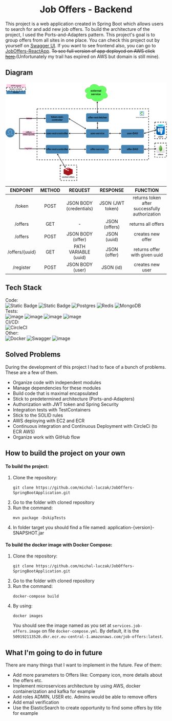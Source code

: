 <h1 align="center">Job Offers - Backend
</h1>

This project is a web application created in Spring Boot
which allows users to search for and add new job offers. 
To build the architecture of the project, I used the Ports-and-Adapters pattern.
This project's goal is to group offers from all sites in one place. 
You can check this project out by yourself 
on [Swagger UI](https://michal-luczak.pl/job-offers/api/swagger-ui/index.html).
If you want to see frontend also, you can 
go to [JobOffers-ReactApp](https://github.com/michal-luczak/JobOffers-ReactApp).
~~To see full version of app deployed on AWS click [here](https://michal-luczak.pl/job-offers).~~(Unfortunately my trail has expired on AWS but domain is still mine).
## Diagram
<img src="diagram.png">

|       ENDPOINT        | METHOD  |         REQUEST          |       RESPONSE       |                    FUNCTION                     |
|:---------------------:|:-------:|:------------------------:|:--------------------:|:-----------------------------------------------:|
|         /token        |  POST   |  JSON BODY (credentials) |   JSON (JWT token)   | returns token after successfully authorization  |
|        /offers        |  GET    |            -             |    JSON (offers)     |                returns all offers               |
|        /offers        |  POST   |    JSON BODY (offer)     |      JSON (uuid)     |                creates new offer                |
|     /offers/{uuid}    |  GET    |   PATH VARIABLE (uuid)   |     JSON (offer)     |          returns offer with given uuid          |
|       /register       |  POST   |     JSON BODY (user)     |      JSON (id)       |                 creates new user                |

## Tech Stack
Code: <br>
![Static Badge](https://img.shields.io/badge/java_17-orange?style=for-the-badge&logo=openjdk&logoColor=white)
![Static Badge](https://img.shields.io/badge/Spring_Boot_3-6DB33F?style=for-the-badge&logo=spring&logoColor=white)
![Postgres](https://img.shields.io/badge/postgres-%23316192.svg?style=for-the-badge&logo=postgresql&logoColor=white)
![Redis](https://img.shields.io/badge/redis-%23DD0031.svg?style=for-the-badge&logo=redis&logoColor=white)
![MongoDB](https://img.shields.io/badge/MongoDB-%234ea94b.svg?style=for-the-badge&logo=mongodb&logoColor=white)
<br>
Tests: <br>
![image](https://img.shields.io/badge/Junit5-25A162?style=for-the-badge&logo=junit5&logoColor=white)
![image](https://img.shields.io/badge/Mockito-78A641?style=for-the-badge)
![image](https://img.shields.io/badge/Testcontainers-9B489A?style=for-the-badge)
![image](https://img.shields.io/badge/WireMock-ac4642?style=for-the-badge) 
<br>
CI/CD: <br>
![CircleCI](https://img.shields.io/badge/circle%20ci-%23161616.svg?style=for-the-badge&logo=circleci&logoColor=white)
<br>
Other: <br>
![Docker](https://img.shields.io/badge/docker-%230db7ed.svg?style=for-the-badge&logo=docker&logoColor=white)
![Swagger](https://img.shields.io/badge/-Swagger-%23Clojure?style=for-the-badge&logo=swagger&logoColor=white)
![image](https://img.shields.io/badge/maven-C71A36?style=for-the-badge&logo=apachemaven&logoColor=white)

## Solved Problems
During the development of this project I had to face of a bunch of problems. These are a few of them.
<ul>
    <li>Organize code with independent modules</li>
    <li>Manage dependencies for these modules</li>
    <li>Build code that is maximal encapsulated</li>
    <li>Stick to predetermined architecture (Ports-and-Adapters)</li>
    <li>Authorization with JWT token and Spring Security</li>
    <li>Integration tests with TestContainers</li>
    <li>Stick to the SOLID rules</li>
    <li>AWS deploying with EC2 and ECR</li>
    <li>Continuous integration and Continuous Deployment with CircleCi (to ECR AWS)</li>
    <li>Organize work with GitHub flow</li>
</ul>

## How to build the project on your own
#### To build the project:
<ol>
<li>Clone the repository:</li>

```
git clone https://github.com/michal-luczak/JobOffers-SpringBootApplication.git
```
<li>Go to the folder with cloned repository</li> 
<li>Run the command:</li>

```
mvn package -DskipTests
```
<li>In folder target you should find a file named: application-{version}-SNAPSHOT.jar</li>
</ol>

#### To build the docker image with Docker Compose:
<ol>
<li>Clone the repository:</li>

```
git clone https://github.com/michal-luczak/JobOffers-SpringBootApplication.git
```
<li>Go to the folder with cloned repository</li> 
<li>Run the command:</li>

```
docker-compose build
```
<li>By using:

```
docker images
```
You should see the image named as you set at `services.job-offers.image` on file `docker-compose.yml`. 
By default, it is the `509192113520.dkr.ecr.eu-central-1.amazonaws.com/job-offers:latest`.
</li>
</ol>

## What I'm going to do in future
There are many things that I want to implement in the future. Few of them:
<ul>
    <li>Add more parameters to Offers like: Company icon, more details about the offers etc.</li>
    <li>Implement microservices architecture by using AWS, docker containerization and kafka for example</li>
    <li>Add roles ADMIN, USER etc. Admins would be able to remove offers</li>
    <li>Add email verification</li>
    <li>Use the ElasticSearch to create opportunity to find some offers by title for example</li>
</ul>
